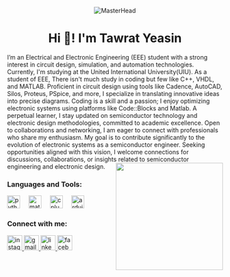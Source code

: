 <p align="center">
  <img src="https://media4.giphy.com/media/v1.Y2lkPTc5MGI3NjExZXV5NzU2ejh4bXQya3lhaTAwZnVwYnk0anpuMGk2OHNiYWNxZjYwOCZlcD12MV9pbnRlcm5hbF9naWZfYnlfaWQmY3Q9Zw/9Q5fSHyPKfrr2/giphy.webp" alt="MasterHead">
</p>

<h1 align="center">Hi 👋! I'm Tawrat Yeasin</h1>
I’m an Electrical and Electronic Engineering (EEE) student with a strong interest in circuit design, simulation, and automation technologies. Currently, I'm studying at the United International University(UIU). As a student of EEE, There isn't much study in coding but few like C++, VHDL, and MATLAB.
Proficient in circuit design using tools like Cadence, AutoCAD, Silos, Proteus, PSpice, and more, I specialize in translating innovative ideas into precise diagrams. Coding is a skill and a passion; I enjoy optimizing electronic systems using platforms like Code::Blocks and Matlab. A perpetual learner, I stay updated on semiconductor technology and electronic design methodologies, committed to academic excellence. Open to collaborations and networking, I am eager to connect with professionals who share my enthusiasm. My goal is to contribute significantly to the evolution of electronic systems as a semiconductor engineer. Seeking opportunities aligned with this vision, I welcome connections for discussions, collaborations, or insights related to semiconductor engineering and electronic design.
<img align="right" height="250"src="https://media2.giphy.com/media/v1.Y2lkPTc5MGI3NjExNTdnamt4M2dsaW9pdXpteWNxYTg5M3J4N3FpNnIwNDE5eWZubGZveSZlcD12MV9pbnRlcm5hbF9naWZfYnlfaWQmY3Q9Zw/fimCE9py83ptv4K3WW/giphy.webp">



<h3 align="left">Languages and Tools:</h3>
<div align="left">
  <img src="https://cdn.jsdelivr.net/gh/devicons/devicon/icons/python/python-original.svg" height="30" alt="python logo"  />
  <img width="12" />
  <img src="https://cdn.jsdelivr.net/gh/devicons/devicon/icons/matlab/matlab-original.svg" height="30" alt="matlab logo"  />
  <img width="12" />
  <img src="https://cdn.jsdelivr.net/gh/devicons/devicon/icons/cplusplus/cplusplus-original.svg" height="30" alt="cplusplus logo"  />
  <img width="12" />
  <img src="https://cdn.jsdelivr.net/gh/devicons/devicon/icons/arduino/arduino-original.svg" height="30" alt="arduino logo"  />
</div>

###

  <h3 align="left">Connect with me:</h3>
<p align="left">
</p>

<div align="left">
  <a href="https://www.instagram.com/__m00nshine___/" target="_blank">
    <img src="https://img.shields.io/static/v1?message=Instagram&logo=instagram&label=&color=E4405F&logoColor=white&labelColor=&style=for-the-badge" height="35" alt="instagram logo"  />
  </a>
  <a href="mtawrath212016@bseee.uiu.ac.bd" target="_blank">
    <img src="https://img.shields.io/static/v1?message=Gmail&logo=gmail&label=&color=D14836&logoColor=white&labelColor=&style=for-the-badge" height="35" alt="gmail logo"  />
  </a>
  <a href="https://www.linkedin.com/in/md-tawrath/" target="_blank">
    <img src="https://img.shields.io/static/v1?message=LinkedIn&logo=linkedin&label=&color=0077B5&logoColor=white&labelColor=&style=for-the-badge" height="35" alt="linkedin logo"  />
  </a>
  <a href="https://www.facebook.com/md.tawrath/" target="_blank">
    <img src="https://img.shields.io/static/v1?message=Facebook&logo=facebook&label=&color=1877F2&logoColor=white&labelColor=&style=for-the-badge" height="35" alt="facebook logo"  />
  </a>
</div>

###
